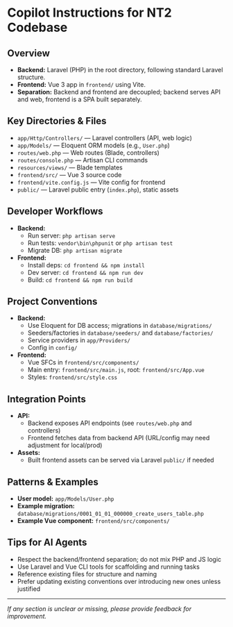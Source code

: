 # Copilot Instructions for NT2 Codebase

## Overview
- **Backend:** Laravel (PHP) in the root directory, following standard Laravel structure.
- **Frontend:** Vue 3 app in `frontend/` using Vite.
- **Separation:** Backend and frontend are decoupled; backend serves API and web, frontend is a SPA built separately.

## Key Directories & Files
- `app/Http/Controllers/` — Laravel controllers (API, web logic)
- `app/Models/` — Eloquent ORM models (e.g., `User.php`)
- `routes/web.php` — Web routes (Blade, controllers)
- `routes/console.php` — Artisan CLI commands
- `resources/views/` — Blade templates
- `frontend/src/` — Vue 3 source code
- `frontend/vite.config.js` — Vite config for frontend
- `public/` — Laravel public entry (`index.php`), static assets

## Developer Workflows
- **Backend:**
  - Run server: `php artisan serve`
  - Run tests: `vendor\bin\phpunit` or `php artisan test`
  - Migrate DB: `php artisan migrate`
- **Frontend:**
  - Install deps: `cd frontend && npm install`
  - Dev server: `cd frontend && npm run dev`
  - Build: `cd frontend && npm run build`

## Project Conventions
- **Backend:**
  - Use Eloquent for DB access; migrations in `database/migrations/`
  - Seeders/factories in `database/seeders/` and `database/factories/`
  - Service providers in `app/Providers/`
  - Config in `config/`
- **Frontend:**
  - Vue SFCs in `frontend/src/components/`
  - Main entry: `frontend/src/main.js`, root: `frontend/src/App.vue`
  - Styles: `frontend/src/style.css`

## Integration Points
- **API:**
  - Backend exposes API endpoints (see `routes/web.php` and controllers)
  - Frontend fetches data from backend API (URL/config may need adjustment for local/prod)
- **Assets:**
  - Built frontend assets can be served via Laravel `public/` if needed

## Patterns & Examples
- **User model:** `app/Models/User.php`
- **Example migration:** `database/migrations/0001_01_01_000000_create_users_table.php`
- **Example Vue component:** `frontend/src/components/`

## Tips for AI Agents
- Respect the backend/frontend separation; do not mix PHP and JS logic
- Use Laravel and Vue CLI tools for scaffolding and running tasks
- Reference existing files for structure and naming
- Prefer updating existing conventions over introducing new ones unless justified

---
_If any section is unclear or missing, please provide feedback for improvement._
